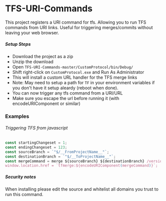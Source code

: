 # TFS-URI-Commands

This project registers a URI command for tfs. Allowing you to run TFS commands from URI links.
Useful for triggering merges/commits without leaving your web browser.

##### Setup Steps
- Download the project as a zip
- Unzip the download
- Open `TFS-URI-Commands-master/CustomProtocol/bin/Debug/`
- Shift right-click on `CustomProtocol.exe` and Run As Administrator
- This will install a custom URL handler for the TFS merge links
- Note: May need to setup a path for `TF` in your environment variables if you don't have it setup aleardy (reboot when done).
- You can now trigger any tfs command from a URI/URL
- Make sure you escape the url before running it (with encodeURIComponent or similar)


### Examples
###### Triggering TFS from javascript
```javascript
const startingChangeset = 1;
const endingChangeset = 123;
const sourceBranch = `"$/__FromProjectName__"`;
const destinationBranch = `"$/__ToProjectName__"`;
const mergeCommand = merge ${sourceBranch} ${destinationBranch} /version:C${endingChangeset}~C${startingChangeset} /noprompt /recursive`;
window.location.href = `tfmerge:${encodeURIComponent(mergeCommand)}`;
```


##### Security notes
When installing please edit the source and whitelist all domains you trust to run this command.

